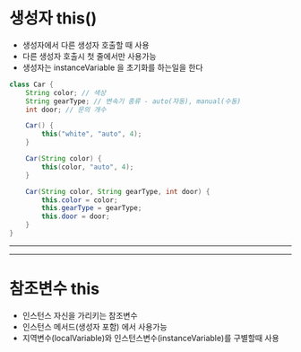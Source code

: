 # 생성자 this()
- 생성자에서 다른 생성자 호출할 때 사용
- 다른 생성자 호출시 첫 줄에서만 사용가능
- 생성자는 instanceVariable 을 초기화를 하는일을 한다
```java
class Car {
    String color; // 색상
    String gearType; // 변속기 종류 - auto(자동), manual(수동)
    int door; // 문의 개수

    Car() {
        this("white", "auto", 4);
    }

    Car(String color) {
        this(color, "auto", 4);
    }

    Car(String color, String gearType, int door) {
        this.color = color;
        this.gearType = gearType;
        this.door = door;
    }
}
```
---
---
# 참조변수 this
- 인스턴스 자신을 가리키는 참조변수
- 인스턴스 메서드(생성자 포함) 에서 사용가능
- 지역변수(localVariable)와 인스턴스변수(instanceVariable)를 구별할때 사용
  